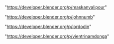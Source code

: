 "https://developer.blender.org/p/maskanvalipour"

"https://developer.blender.org/p/johnnumb"

"https://developer.blender.org/p/lordodin"

"https://developer.blender.org/p/vientrinamdonga"

 
 
